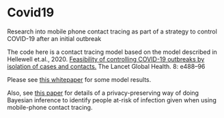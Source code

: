 # Covid19
Research into mobile phone contact tracing as part of a strategy to control COVID-19 after an initial outbreak

The code here is a contact tracing model based on the model described in Hellewell et.al., 2020. [Feasibility of controlling COVID-19 outbreaks by isolation of cases and contacts.](https://doi.org/10.1016/S2214-109X(20)30074-7) The Lancet Global Health. 8: e488–96

Please see [this whitepaper](/doc/ContactTracingPolicy.pdf) for some model results.

Also, see [this paper](/doc/DecentralisedInference.pdf) for details of a privacy-preserving way of doing Bayesian inference to identify people at-risk of infection given when using mobile-phone contact tracing.

